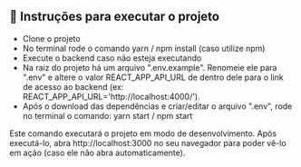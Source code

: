 ## 🚀 Instruções para executar o projeto

- Clone o projeto
- No terminal rode o comando yarn / npm install (caso utilize npm)
- Execute o backend caso não esteja executando
- Na raiz do projeto há um arquivo ".env.example". Renomeie ele para ".env" e altere o valor REACT_APP_API_URL de dentro dele para o link de acesso ao backend (ex: REACT_APP_API_URL='http://localhost:4000/').
- Após o download das dependências e criar/editar o arquivo ".env", rode no terminal o comando: yarn start / npm start

Este comando executará o projeto em modo de desenvolvimento. Após executá-lo, abra http://localhost:3000 no seu navegador para poder vê-lo em ação (caso ele não abra automaticamente).
